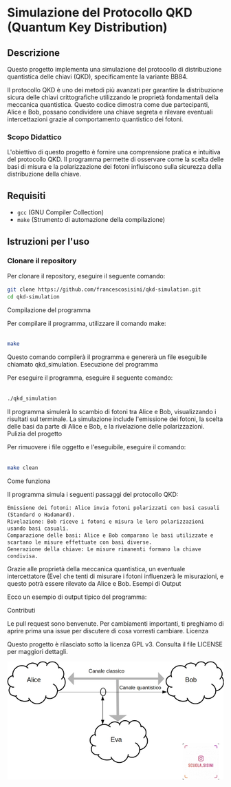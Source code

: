 # Simulazione del Protocollo QKD (Quantum Key Distribution)

## Descrizione

Questo progetto implementa una simulazione del protocollo di distribuzione quantistica delle chiavi (QKD), specificamente la variante BB84. 

Il protocollo QKD è uno dei metodi più avanzati per garantire la distribuzione sicura delle chiavi crittografiche utilizzando le proprietà fondamentali della meccanica quantistica. Questo codice dimostra come due partecipanti, Alice e Bob, possano condividere una chiave segreta e rilevare eventuali intercettazioni grazie al comportamento quantistico dei fotoni.

### Scopo Didattico

L'obiettivo di questo progetto è fornire una comprensione pratica e intuitiva del protocollo QKD. Il programma permette di osservare come la scelta delle basi di misura e la polarizzazione dei fotoni influiscono sulla sicurezza della distribuzione della chiave.

## Requisiti

- `gcc` (GNU Compiler Collection)
- `make` (Strumento di automazione della compilazione)

## Istruzioni per l'uso

### Clonare il repository

Per clonare il repository, eseguire il seguente comando:

```bash
git clone https://github.com/francescosisini/qkd-simulation.git
cd qkd-simulation
```
Compilazione del programma

Per compilare il programma, utilizzare il comando make:

```bash

make
```
Questo comando compilerà il programma e genererà un file eseguibile chiamato qkd_simulation.
Esecuzione del programma

Per eseguire il programma, eseguire il seguente comando:

```bash

./qkd_simulation
```
Il programma simulerà lo scambio di fotoni tra Alice e Bob, visualizzando i risultati sul terminale. La simulazione include l'emissione dei fotoni, la scelta delle basi da parte di Alice e Bob, e la rivelazione delle polarizzazioni.
Pulizia del progetto

Per rimuovere i file oggetto e l'eseguibile, eseguire il comando:

```bash

make clean
```
Come funziona

Il programma simula i seguenti passaggi del protocollo QKD:

    Emissione dei fotoni: Alice invia fotoni polarizzati con basi casuali (Standard o Hadamard).
    Rivelazione: Bob riceve i fotoni e misura le loro polarizzazioni usando basi casuali.
    Comparazione delle basi: Alice e Bob comparano le basi utilizzate e scartano le misure effettuate con basi diverse.
    Generazione della chiave: Le misure rimanenti formano la chiave condivisa.

Grazie alle proprietà della meccanica quantistica, un eventuale intercettatore (Eve) che tenti di misurare i fotoni influenzerà le misurazioni, e questo potrà essere rilevato da Alice e Bob.
Esempi di Output

Ecco un esempio di output tipico del programma:



Contributi

Le pull request sono benvenute. Per cambiamenti importanti, ti preghiamo di aprire prima una issue per discutere di cosa vorresti cambiare.
Licenza

Questo progetto è rilasciato sotto la licenza GPL v3. Consulta il file LICENSE per maggiori dettagli.

![quanta](quantistica.jpg)
